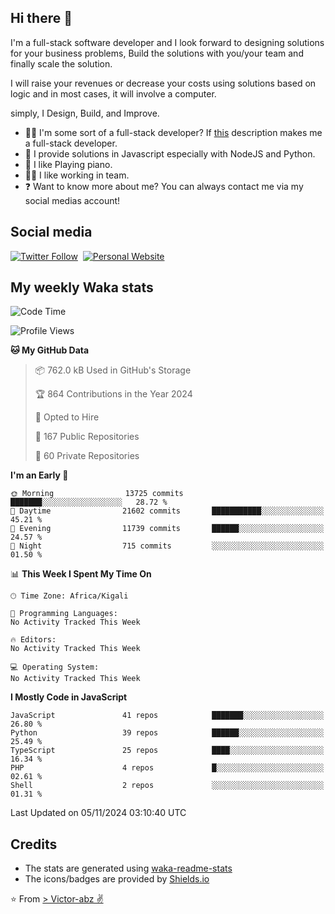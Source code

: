 ## Hi there 👋
I'm a full-stack software developer and I look forward to designing solutions for your business problems, Build the solutions with you/your team and finally scale the solution.

I will raise your revenues or decrease your costs using solutions based on logic and in most cases, it will involve a computer.

simply, I Design, Build, and Improve.

- 👨‍💻 I'm some sort of a full-stack developer? If [this](https://www.w3schools.com/whatis/whatis_fullstack.asp) description makes me a full-stack developer.
- 🌱 I provide solutions in Javascript especially with NodeJS and Python. 
- 🎹 I like Playing piano.
- 👯‍♀️ I like working in team.
- ❓ Want to know more about me? You can always contact me via my social medias account!

## Social media
[![Twitter Follow](https://img.shields.io/twitter/follow/vicky_abz?color=%231DA1F2&label=Twitter&style=for-the-badge&logo=twitter&logoColor=ffffff)](https://twitter.com/vicky_abz)
‎‎ [![Personal Website](https://img.shields.io/static/v1?label=visit&message=victor-abz.com&color=%235F021F&style=for-the-badge)](https://victor-abz.com/)

## My weekly Waka stats
<!--START_SECTION:waka-->
![Code Time](http://img.shields.io/badge/Code%20Time-819%20hrs%2039%20mins-blue)

![Profile Views](http://img.shields.io/badge/Profile%20Views-1-blue)

**🐱 My GitHub Data** 

> 📦 762.0 kB Used in GitHub's Storage 
 > 
> 🏆 864 Contributions in the Year 2024
 > 
> 💼 Opted to Hire
 > 
> 📜 167 Public Repositories 
 > 
> 🔑 60 Private Repositories 
 > 
**I'm an Early 🐤** 

```text
🌞 Morning                13725 commits       ███████░░░░░░░░░░░░░░░░░░   28.72 % 
🌆 Daytime                21602 commits       ███████████░░░░░░░░░░░░░░   45.21 % 
🌃 Evening                11739 commits       ██████░░░░░░░░░░░░░░░░░░░   24.57 % 
🌙 Night                  715 commits         ░░░░░░░░░░░░░░░░░░░░░░░░░   01.50 % 
```


📊 **This Week I Spent My Time On** 

```text
🕑︎ Time Zone: Africa/Kigali

💬 Programming Languages: 
No Activity Tracked This Week

🔥 Editors: 
No Activity Tracked This Week

💻 Operating System: 
No Activity Tracked This Week
```

**I Mostly Code in JavaScript** 

```text
JavaScript               41 repos            ███████░░░░░░░░░░░░░░░░░░   26.80 % 
Python                   39 repos            ██████░░░░░░░░░░░░░░░░░░░   25.49 % 
TypeScript               25 repos            ████░░░░░░░░░░░░░░░░░░░░░   16.34 % 
PHP                      4 repos             █░░░░░░░░░░░░░░░░░░░░░░░░   02.61 % 
Shell                    2 repos             ░░░░░░░░░░░░░░░░░░░░░░░░░   01.31 % 
```




 Last Updated on 05/11/2024 03:10:40 UTC
<!--END_SECTION:waka-->

## Credits
- The stats are generated using [waka-readme-stats](https://github.com/anmol098/waka-readme-stats)
- The icons/badges are provided by [Shields.io](https://shields.io/)

⭐️ From [> Victor-abz ✌](https://victor-abz.com/)
